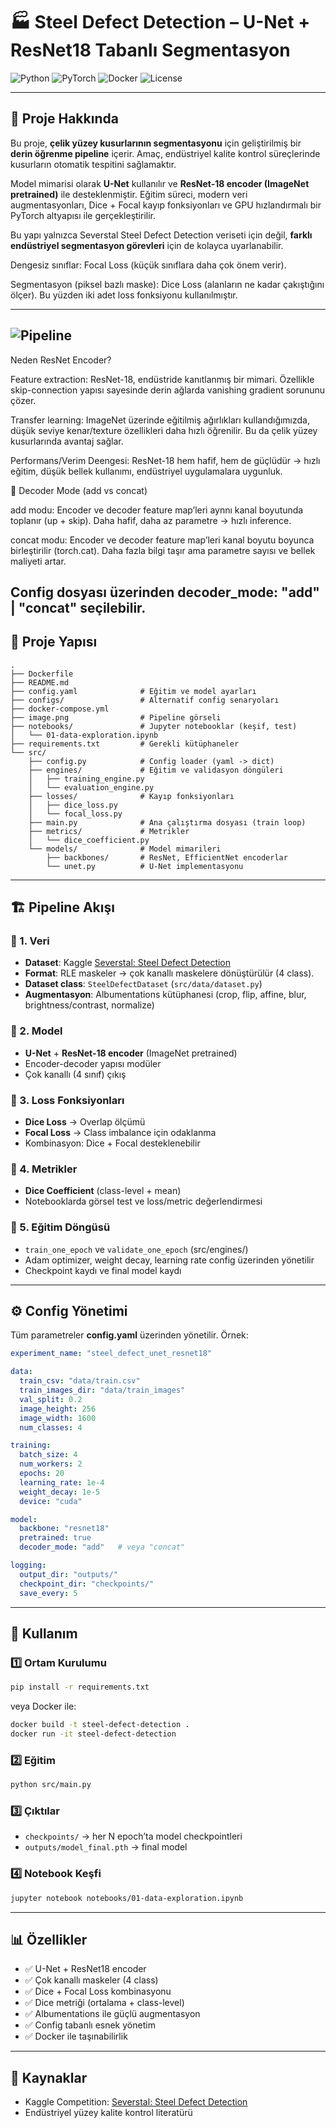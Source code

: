 # 🏭 Steel Defect Detection – U-Net + ResNet18 Tabanlı Segmentasyon

![Python](https://img.shields.io/badge/Python-3.10%2B-blue)
![PyTorch](https://img.shields.io/badge/PyTorch-2.x-red)
![Docker](https://img.shields.io/badge/Docker-ready-blue)
![License](https://img.shields.io/badge/License-MIT-green)

---

## 🎯 Proje Hakkında

Bu proje, **çelik yüzey kusurlarının segmentasyonu** için geliştirilmiş bir **derin öğrenme pipeline** içerir. Amaç, endüstriyel kalite kontrol süreçlerinde kusurların otomatik tespitini sağlamaktır.

Model mimarisi olarak **U-Net** kullanılır ve **ResNet-18 encoder (ImageNet pretrained)** ile desteklenmiştir. Eğitim süreci, modern veri augmentasyonları, Dice + Focal kayıp fonksiyonları ve GPU hızlandırmalı bir PyTorch altyapısı ile gerçekleştirilir.

Bu yapı yalnızca Severstal Steel Defect Detection veriseti için değil, **farklı endüstriyel segmentasyon görevleri** için de kolayca uyarlanabilir.

Dengesiz sınıflar: Focal Loss (küçük sınıflara daha çok önem verir).

Segmentasyon (piksel bazlı maske): Dice Loss (alanların ne kadar çakıştığını ölçer).
Bu yüzden iki adet loss fonksiyonu kullanılmıştır.

---

## ![Pipeline](image.png)

Neden ResNet Encoder?

Feature extraction: ResNet-18, endüstride kanıtlanmış bir mimari. Özellikle skip-connection yapısı sayesinde derin ağlarda vanishing gradient sorununu çözer.

Transfer learning: ImageNet üzerinde eğitilmiş ağırlıkları kullandığımızda, düşük seviye kenar/texture özellikleri daha hızlı öğrenilir. Bu da çelik yüzey kusurlarında avantaj sağlar.

Performans/Verim Deengesi: ResNet-18 hem hafif, hem de güçlüdür → hızlı eğitim, düşük bellek kullanımı, endüstriyel uygulamalara uygunluk.

🔀 Decoder Mode (add vs concat)

add modu: Encoder ve decoder feature map’leri aynnı kanal boyutunda toplanır (up + skip). Daha hafif, daha az parametre → hızlı inference.

concat modu: Encoder ve decoder feature map’leri kanal boyutu boyunca birleştirilir (torch.cat). Daha fazla bilgi taşır ama parametre sayısı ve bellek maliyeti artar.

## Config dosyası üzerinden decoder_mode: "add" | "concat" seçilebilir.

## 📂 Proje Yapısı

```
.
├── Dockerfile
├── README.md
├── config.yaml              # Eğitim ve model ayarları
├── configs/                 # Alternatif config senaryoları
├── docker-compose.yml
├── image.png                # Pipeline görseli
├── notebooks/               # Jupyter notebooklar (keşif, test)
│   └── 01-data-exploration.ipynb
├── requirements.txt         # Gerekli kütüphaneler
└── src/
    ├── config.py            # Config loader (yaml -> dict)
    ├── engines/             # Eğitim ve validasyon döngüleri
    │   ├── training_engine.py
    │   └── evaluation_engine.py
    ├── losses/              # Kayıp fonksiyonları
    │   ├── dice_loss.py
    │   └── focal_loss.py
    ├── main.py              # Ana çalıştırma dosyası (train loop)
    ├── metrics/             # Metrikler
    │   └── dice_coefficient.py
    └── models/              # Model mimarileri
        ├── backbones/       # ResNet, EfficientNet encoderlar
        └── unet.py          # U-Net implementasyonu
```

---

## 🏗️ Pipeline Akışı

### 🔹 1. Veri

- **Dataset**: Kaggle [Severstal: Steel Defect Detection](https://www.kaggle.com/c/severstal-steel-defect-detection)
- **Format**: RLE maskeler → çok kanallı maskelere dönüştürülür (4 class).
- **Dataset class**: `SteelDefectDataset` (`src/data/dataset.py`)
- **Augmentasyon**: Albumentations kütüphanesi (crop, flip, affine, blur, brightness/contrast, normalize)

### 🔹 2. Model

- **U-Net** + **ResNet-18 encoder** (ImageNet pretrained)
- Encoder-decoder yapısı modüler
- Çok kanallı (4 sınıf) çıkış

### 🔹 3. Loss Fonksiyonları

- **Dice Loss** → Overlap ölçümü
- **Focal Loss** → Class imbalance için odaklanma
- Kombinasyon: Dice + Focal desteklenebilir

### 🔹 4. Metrikler

- **Dice Coefficient** (class-level + mean)
- Notebooklarda görsel test ve loss/metric değerlendirmesi

### 🔹 5. Eğitim Döngüsü

- `train_one_epoch` ve `validate_one_epoch` (src/engines/)
- Adam optimizer, weight decay, learning rate config üzerinden yönetilir
- Checkpoint kaydı ve final model kaydı

---

## ⚙️ Config Yönetimi

Tüm parametreler **config.yaml** üzerinden yönetilir. Örnek:

```yaml
experiment_name: "steel_defect_unet_resnet18"

data:
  train_csv: "data/train.csv"
  train_images_dir: "data/train_images"
  val_split: 0.2
  image_height: 256
  image_width: 1600
  num_classes: 4

training:
  batch_size: 4
  num_workers: 2
  epochs: 20
  learning_rate: 1e-4
  weight_decay: 1e-5
  device: "cuda"

model:
  backbone: "resnet18"
  pretrained: true
  decoder_mode: "add"   # veya "concat"

logging:
  output_dir: "outputs/"
  checkpoint_dir: "checkpoints/"
  save_every: 5
```

---

## 🚀 Kullanım

### 1️⃣ Ortam Kurulumu

```bash
pip install -r requirements.txt
```

veya Docker ile:

```bash
docker build -t steel-defect-detection .
docker run -it steel-defect-detection
```

### 2️⃣ Eğitim

```bash
python src/main.py
```

### 3️⃣ Çıktılar

- `checkpoints/` → her N epoch’ta model checkpointleri
- `outputs/model_final.pth` → final model

### 4️⃣ Notebook Keşfi

```bash
jupyter notebook notebooks/01-data-exploration.ipynb
```

---

## 📊 Özellikler

- ✅ U-Net + ResNet18 encoder
- ✅ Çok kanallı maskeler (4 class)
- ✅ Dice + Focal Loss kombinasyonu
- ✅ Dice metriği (ortalama + class-level)
- ✅ Albumentations ile güçlü augmentasyon
- ✅ Config tabanlı esnek yönetim
- ✅ Docker ile taşınabilirlik

---

## 📌 Kaynaklar

- Kaggle Competition: [Severstal: Steel Defect Detection](https://www.kaggle.com/c/severstal-steel-defect-detection)
- Endüstriyel yüzey kalite kontrol literatürü
